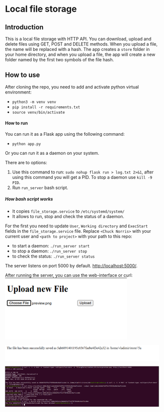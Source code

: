 # Local file storage 

## Introduction
This is a local file storage with HTTP API.
You can download, upload and delete files using GET, POST and DELETE methods.
When you upload a file, the name will be replaced with a hash.
The app creates a `store` folder in your home directory, and when you upload a file,
the app will create a new folder named by the first two symbols of the file hash.

## How to use
After cloning the repo, you need to add and activate python virtual environment:
- `python3 -m venv venv`
- `pip install -r requirements.txt`
- `source venv/bin/activate`

#### How to run
You can run it as a Flask app using the following command:
- `python app.py`

Or you can run it as a daemon on your system.

There are to options:
1) Use this command to run: `sudo nohup flask run > log.txt 2>&1`, after using this command you will get a PID. 
To stop a daemon use `kill -9 PID`.
2) Run `run_server` bash script.
 
##### How bash script works
- It copies `file_storage.service` to `/etc/systemd/system/` 
- It allows to run, stop and check the status of a daemon.

For the first you need to update `User`, `Working directory` and `ExecStart` fields in the `file_storage.service` file. 
Replace `<Chuck Norris>` with your current user and `<path to project>` with your path to this repo:
- to start a daemon: `./run_server start`
- to stop a daemon: `./run_server stop`
- to check the status: `./run_server status`

The server listens on port 5000 by default. [http://localhost:5000/](http://localhost:5000/).

After running the server, you can use the web-interface or curl:
![](./images/Screenshot%20from%202020-10-19%2017-19-19.png)

![](./images/Screenshot%20from%202020-10-19%2017-19-29.png)

![](./images/terminal.png)
